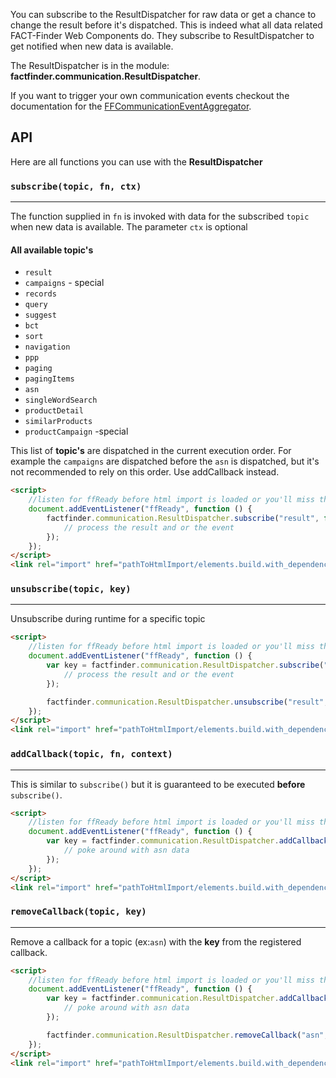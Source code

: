 You can subscribe to the ResultDispatcher for raw data or get a chance to change the result
before it's dispatched. This is indeed what all data related FACT-Finder Web Components do. They
subscribe to ResultDispatcher to get notified when new data is available. 

The ResultDispatcher is in the module: **factfinder.communication.ResultDispatcher**.

If you want to trigger your own communication events checkout the documentation for the [FFCommunicationEventAggregator](api/core-event-aggregator#tab=docs).

 

## API
Here are all functions you can use with the **ResultDispatcher** 

### `subscribe(topic, fn, ctx)`
___
The function supplied in `fn` is invoked with data for the subscribed `topic` when new data is available. The parameter `ctx` is optional

#### All available topic's    
* `result`
* `campaigns` - special
* `records`
* `query`
* `suggest`
* `bct`
* `sort`
* `navigation`
* `ppp`
* `paging`
* `pagingItems`
* `asn`
* `singleWordSearch`
* `productDetail`
* `similarProducts`
* `productCampaign` -special

This list of **topic's** are dispatched in the current execution order.
 For example the `campaigns` are dispatched before the `asn` is dispatched, but it's not recommended to rely on this order.
  Use addCallback instead.

```html
<script>
    //listen for ffReady before html import is loaded or you'll miss the event
    document.addEventListener("ffReady", function () {
        factfinder.communication.ResultDispatcher.subscribe("result", function (resultData, event) {
            // process the result and or the event
        });
    });
</script>
<link rel="import" href="pathToHtmlImport/elements.build.with_dependencies.html">
```    

### `unsubscribe(topic, key)`
___
Unsubscribe during runtime for a specific topic
```html
<script>
    //listen for ffReady before html import is loaded or you'll miss the event
    document.addEventListener("ffReady", function () {
        var key = factfinder.communication.ResultDispatcher.subscribe("result", function (resultData, event) {
            // process the result and or the event
        });

        factfinder.communication.ResultDispatcher.unsubscribe("result", key);
    });
</script>
<link rel="import" href="pathToHtmlImport/elements.build.with_dependencies.html">
```

### `addCallback(topic, fn, context)`
___
This is similar to `subscribe()` but it is guaranteed to be executed **before** `subscribe()`.
```html
<script>
    //listen for ffReady before html import is loaded or you'll miss the event
    document.addEventListener("ffReady", function () {
        var key = factfinder.communication.ResultDispatcher.addCallback("asn", function (asnData) {
            // poke around with asn data
        });
    });
</script>
<link rel="import" href="pathToHtmlImport/elements.build.with_dependencies.html">
```

### `removeCallback(topic, key)`
___
Remove a callback for a topic (ex:`asn`) with the **key** from the registered callback.
```html
<script>
    //listen for ffReady before html import is loaded or you'll miss the event
    document.addEventListener("ffReady", function () {
        var key = factfinder.communication.ResultDispatcher.addCallback("asn", function (asnData) {
            // poke around with asn data
        });

        factfinder.communication.ResultDispatcher.removeCallback("asn", key);
    });
</script>
<link rel="import" href="pathToHtmlImport/elements.build.with_dependencies.html">
```
